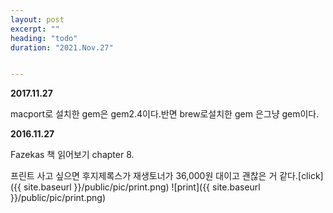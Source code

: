 ```yaml
---
layout: post
excerpt: ""
heading: "todo"
duration: "2021.Nov.27"


---
```


**2017.11.27**

macport로 설치한  gem은   gem2.4이다.반면 brew로설치한 gem  은그냥   gem이다.


**2016.11.27**


Fazekas 책 읽어보기 chapter 8.


프린트 사고 싶으면 후지제록스가 재생토너가 36,000원 대이고 괜찮은 거 같다.[click]({{ site.baseurl }}/public/pic/print.png)
![print]({{ site.baseurl }}/public/pic/print.png)